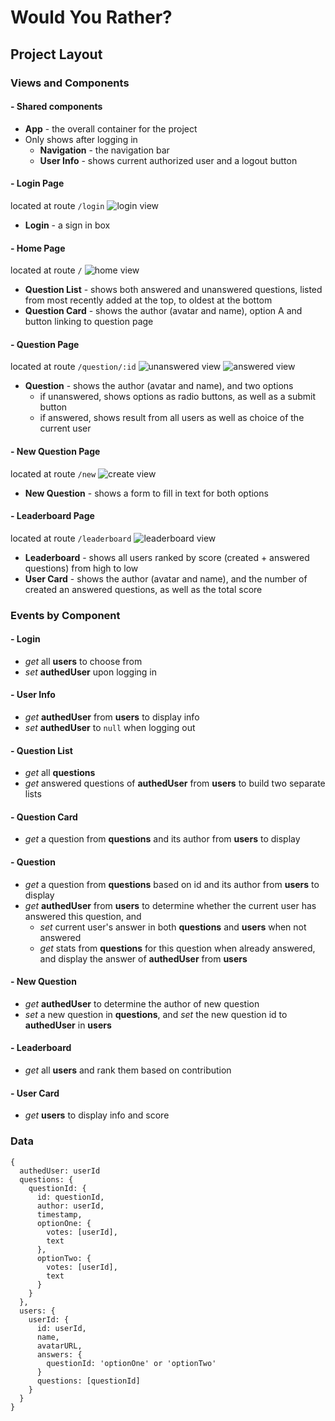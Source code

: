# Would You Rather?

## Project Layout

### Views and Components

#### - Shared components

* **App** - the overall container for the project
* Only shows after logging in
	* **Navigation** - the navigation bar
	* **User Info** - shows current authorized user and a logout button

#### - Login Page

located at route `/login`
![login view](docs/images/view_login.png)

* **Login** - a sign in box

#### - Home Page

located at route `/`
![home view](docs/images/view_home.png)

* **Question List** - shows both answered and unanswered questions, listed from most recently added at the top, to oldest at the bottom
* **Question Card** - shows the author (avatar and name), option A and button linking to question page

#### - Question Page

located at route `/question/:id`
![unanswered view](docs/images/view_unanswered.png)
![answered view](docs/images/view_answered.png)

* **Question** - shows the author (avatar and name), and two options
	* if unanswered, shows options as radio buttons, as well as a submit button
	* if answered, shows result from all users as well as choice of the current user

#### - New Question Page

located at route `/new`
![create view](docs/images/view_create.png)

* **New Question** - shows a form to fill in text for both options

#### - Leaderboard Page

located at route `/leaderboard`
![leaderboard view](docs/images/view_leaderboard.png)

* **Leaderboard** - shows all users ranked by score (created + answered questions) from high to low
* **User Card** - shows the author (avatar and name), and the number of created an answered questions, as well as the total score

### Events by Component

#### - Login
* *get* all **users** to choose from
* *set* **authedUser** upon logging in

#### - User Info
* *get* **authedUser** from **users** to display info
* *set* **authedUser** to `null` when logging out

#### - Question List
* *get* all **questions**
* *get* answered questions of **authedUser** from **users** to build two separate lists

#### - Question Card
* *get* a question from **questions** and its author from **users** to display

#### - Question
* *get* a question from **questions** based on id and its author from **users** to display
* *get* **authedUser** from **users** to determine whether the current user has answered this question, and
	* *set* current user's answer in both **questions** and **users** when not answered
	* *get* stats from **questions** for this question when already answered, and display the answer of **authedUser** from **users**

#### - New Question
* *get* **authedUser** to determine the author of new question
* *set* a new question in **questions**, and *set* the new question id to **authedUser** in **users**

#### - Leaderboard
* *get* all **users** and rank them based on contribution

#### - User Card
* *get* **users** to display info and score

### Data
```
{
  authedUser: userId
  questions: {
    questionId: {
      id: questionId,
      author: userId,
      timestamp,
      optionOne: {
        votes: [userId],
        text
      },
      optionTwo: {
        votes: [userId],
        text
      }
    }
  },
  users: {
    userId: {
      id: userId,
      name,
      avatarURL,
      answers: {
        questionId: 'optionOne' or 'optionTwo'
      }
      questions: [questionId]
    }
  }
}
```